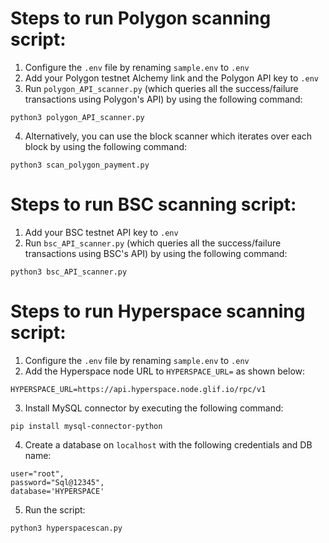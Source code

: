 # Steps to run Polygon scanning script:

1. Configure the `.env` file by renaming `sample.env` to `.env`
2. Add your Polygon testnet Alchemy link and the Polygon API key to `.env`
3. Run `polygon_API_scanner.py` (which queries all the success/failure transactions using Polygon's API) by using the following command:

```
python3 polygon_API_scanner.py
```

4. Alternatively, you can use the block scanner which iterates over each block by using the following command:

```
python3 scan_polygon_payment.py
```

# Steps to run BSC scanning script:

1. Add your BSC testnet API key to `.env`
2. Run `bsc_API_scanner.py` (which queries all the success/failure transactions using BSC's API) by using the following command:

```
python3 bsc_API_scanner.py
```

# Steps to run Hyperspace scanning script:

1. Configure the `.env` file by renaming `sample.env` to `.env`
2. Add the Hyperspace node URL to `HYPERSPACE_URL=` as shown below:

```
HYPERSPACE_URL=https://api.hyperspace.node.glif.io/rpc/v1
```
3. Install MySQL connector by executing the following command:
```
pip install mysql-connector-python
```
4. Create a database on `localhost` with the following credentials and DB name:
```
user="root",
password="Sql@12345",
database='HYPERSPACE'
```
5. Run the script:

```
python3 hyperspacescan.py
```
